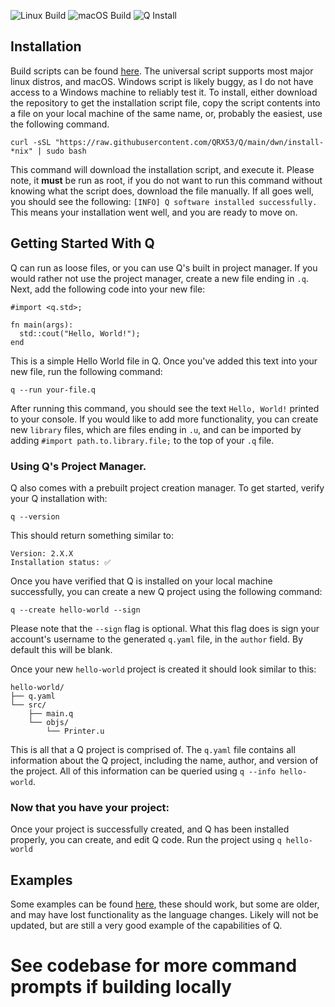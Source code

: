 ![Linux Build](https://github.com/QRX53/Q/actions/workflows/maven-linux.yml/badge.svg) ![macOS Build](https://github.com/QRX53/Q/actions/workflows/maven-macos.yml/badge.svg) ![Q Install](https://github.com/QRX53/Q/actions/workflows/q.yml/badge.svg)

## Installation

Build scripts can be found [here](https://github.com/QRX53/Q/tree/main/dwn). The universal script supports most major
linux distros, and macOS. Windows script is likely buggy, as I do not have access to a Windows machine to reliably test
it. To install, either download the repository to get the installation script file, copy the script contents into a file
on your local machine of the same name, or, probably the easiest, use the following command.

```
curl -sSL "https://raw.githubusercontent.com/QRX53/Q/main/dwn/install-*nix" | sudo bash
```

This command will download the installation script, and execute it. Please note, it **must** be run as root, if you do
not want to run this command without knowing what the script does, download the file manually. If all goes well, you
should see the following: `[INFO] Q software installed successfully.` This means your installation went well, and you
are ready to move on.

## Getting Started With Q

Q can run as loose files, or you can use Q's built in project manager. If you would rather not use the project manager,
create a new file ending in `.q`. Next, add the following code into your new file:

```
#import <q.std>;

fn main(args):
  std::cout("Hello, World!");
end
```

This is a simple Hello World file in Q. Once you've added this text into your new file, run the following command:

```
q --run your-file.q
```

After running this command, you should see the text `Hello, World!` printed to your console. If you would like to add
more functionality, you can create new `library` files, which are files ending in `.u`, and can be imported by
adding `#import path.to.library.file;` to the top of your `.q` file.

### Using Q's Project Manager.

Q also comes with a prebuilt project creation manager. To get started, verify your Q installation with:

```
q --version
```

This should return something similar to:

```
Version: 2.X.X
Installation status: ✅
```

Once you have verified that Q is installed on your local machine successfully, you can create a new Q project using the
following command:

```
q --create hello-world --sign
```

Please note that the `--sign` flag is optional. What this flag does is sign your account's username to the
generated `q.yaml` file, in the `author` field. By default this will be blank.

Once your new `hello-world` project is created it should look similar to this:

```
hello-world/
├── q.yaml
└── src/
    ├── main.q
    └── objs/
        └── Printer.u
```

This is all that a Q project is comprised of. The `q.yaml` file contains all information about the Q project, including
the name, author, and version of the project. All of this information can be queried using `q --info hello-world`.

### Now that you have your project:

Once your project is successfully created, and Q has been installed properly, you can create, and edit Q code. Run the
project using `q hello-world`

## Examples

Some examples can be found [here](https://github.com/QRX53/Q/tree/main/examples), these should work, but some are older,
and may have lost functionality as the language changes. Likely will not be updated, but are still a very good example
of the capabilities of Q.

# See codebase for more command prompts if building locally
